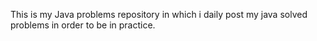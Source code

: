This is my Java problems repository in which 
i daily post my java solved problems in order 
to be in practice.
